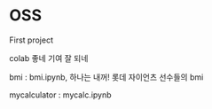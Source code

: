 # OSS

First project

colab 좋네 기여 잘 되네

bmi : bmi.ipynb, 하나는 내꺼! 롯데 자이언츠 선수들의 bmi

mycalculator : mycalc.ipynb
